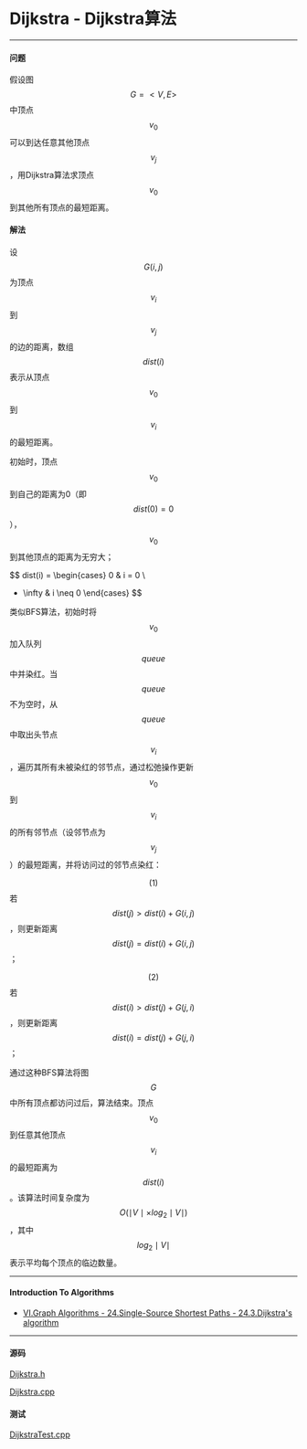 <script type="text/javascript" src="https://cdnjs.cloudflare.com/ajax/libs/mathjax/2.7.1/MathJax.js?config=TeX-AMS-MML_HTMLorMML"></script>

# Dijkstra - Dijkstra算法

--------

#### 问题

假设图$$ G = <V, E> $$中顶点$$ v_0 $$可以到达任意其他顶点$$ v_j $$，用Dijkstra算法求顶点$$ v_0 $$到其他所有顶点的最短距离。

#### 解法

设$$ G(i, j) $$为顶点$$ v_i $$到$$ v_j $$的边的距离，数组$$ dist(i) $$表示从顶点$$ v_0 $$到$$ v_i $$的最短距离。

初始时，顶点$$ v_0 $$到自己的距离为0（即$$ dist(0) = 0 $$），$$ v_0 $$到其他顶点的距离为无穷大；

$$
dist(i) =
\begin{cases}
0                   &   i = 0       \\
+ \infty            &   i \neq 0
\end{cases}
$$

类似BFS算法，初始时将$$ v_0 $$加入队列$$ queue $$中并染红。当$$ queue $$不为空时，从$$ queue $$中取出头节点$$ v_i $$，遍历其所有未被染红的邻节点，通过松弛操作更新$$ v_0 $$到$$ v_i $$的所有邻节点（设邻节点为$$ v_j $$）的最短距离，并将访问过的邻节点染红：

$$ (1) $$ 若$$ dist(j) \gt dist(i) + G(i, j) $$，则更新距离$$ dist(j) = dist(i) + G(i, j) $$；

$$ (2) $$ 若$$ dist(i) \gt dist(j) + G(j, i) $$，则更新距离$$ dist(i) = dist(j) + G(j, i) $$；

通过这种BFS算法将图$$ G $$中所有顶点都访问过后，算法结束。顶点$$ v_0 $$到任意其他顶点$$ v_i $$的最短距离为$$ dist(i) $$。该算法时间复杂度为$$ O(\mid V \mid \times log_2 \mid V \mid) $$，其中$$ log_2 \mid V \mid $$表示平均每个顶点的临边数量。

--------

#### Introduction To Algorithms

* [VI.Graph Algorithms - 24.Single-Source Shortest Paths - 24.3.Dijkstra's algorithm](https://mcdtu.files.wordpress.com/2017/03/introduction-to-algorithms-3rd-edition-sep-2010.pdf)


--------

#### 源码

[Dijkstra.h](https://github.com/linrongbin16/Way-to-Algorithm/blob/master/src/GraphTheory/ShortestPath/Dijkstra.h)

[Dijkstra.cpp](https://github.com/linrongbin16/Way-to-Algorithm/blob/master/src/GraphTheory/ShortestPath/Dijkstra.cpp)

#### 测试

[DijkstraTest.cpp](https://github.com/linrongbin16/Way-to-Algorithm/blob/master/src/GraphTheory/ShortestPath/DijkstraTest.cpp)
